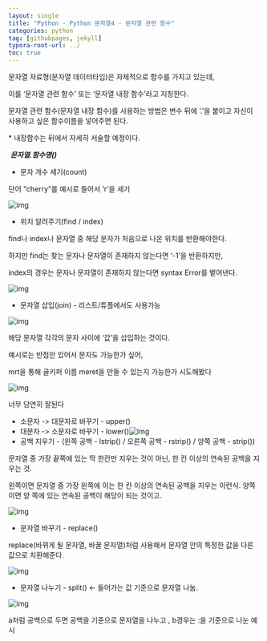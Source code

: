 ```yaml
---
layout: single
title: "Python - Python 문자열4 - 문자열 관련 함수"
categories: python
tag: [githubpages, jekyll]
typora-root-url: ../
toc: true
---
```


문자열 자료형(문자열 데이터타입)은 자체적으로 함수를 가지고 있는데,

이를 ‘문자열 관련 함수’ 또는 ‘문자열 내장 함수’라고 지칭한다.

문자열 관련 함수(문자열 내장 함수)를 사용하는 방법은 변수 뒤에 ‘.’을 붙이고 자신이 사용하고 싶은 함수이름을 넣어주면 된다.

\* 내장함수는 뒤에서 자세히 서술할 예정이다.

​                                              ***문자열.함수명()***

- 문자 개수 세기(count)

단어 “cherry”를 예시로 들어서 ‘r’을 세기

![img](https://lh7-rt.googleusercontent.com/docsz/AD_4nXfEU0qSlyqtO-vj75rXAekH2er3I38kQewwokMKq7dS8DfdRqJocne0CKkn_O4eN-zB7oWVdNkwMNmOM9yKCiCFMMhIQ-rjsnDhPJ6whSYOpJxQ6adwn9ZT_9yD9XTo2I02b7NXw70VJC9CzwxFxSD0s8E?key=4uZgYGoLnFSSd3qJBRYl8A)

- 위치 알려주기(find / index)

find나 index나 문자열 중 해당 문자가 처음으로 나온 위치를 반환해야한다.

하지만 find는 찾는 문자나 문자열이 존재하지 않는다면 ‘-1’을 반환하지만,

index의 경우는 문자나 문자열이 존재하지 않는다면 syntax Error를 뱉어낸다.

![img](https://lh7-rt.googleusercontent.com/docsz/AD_4nXfxMbReTuQHB25EPp05W6tPdL3phgnlH0jd5ffqYb3l4d5sRzb16tItndBroWF6uUiUpxBVWe8vz4WnDJjip21RgJ4x-DTn9nIGANKvr-CK3-eyKjQRP5UjlkdzPKb9HFKdvyXWPE99-Vv9ZntdyFEbyTM_?key=4uZgYGoLnFSSd3qJBRYl8A)

- 문자열 삽입(join) - 리스트/튜플에서도 사용가능

![img](https://lh7-rt.googleusercontent.com/docsz/AD_4nXegXOsO85T1o1MJGEkroPE9lXkWZLMu-rL9Chvt_6Hv0gdT0iB1TRv67x9rwZHOQANstu3X95g_U1F4p28EeDhFGEz7YpGPw8pramBnqeQyKM0LmBcP9z7nN4OLPFs31aZCwpw1fhuTnt5V4lvK_IX-6kKH?key=4uZgYGoLnFSSd3qJBRYl8A)

해당 문자열 각각의 문자 사이에 ‘값’을 삽입하는 것이다.

예시로는 반점만 있어서 문자도 가능한가 싶어,

mrt을 통해 골키퍼 이름 meret을 만들 수 있는지 가능한가 시도해봤다

![img](https://lh7-rt.googleusercontent.com/docsz/AD_4nXcJ95jZXduVhgXWHZ2qNjS-Brz6R6AeRgkt7hi1rKCp6ok6kdx-BeTDIL8Us_trfb93lQV1PFRV3rFZdFfqho5mxVBrfhcZe377oGKZNxDaKcsvY3PDjJ1mO7w29ldSENyFi2kvG27nfISvndRvpaLv-U3D?key=4uZgYGoLnFSSd3qJBRYl8A)

너무 당연히 잘된다

- 소문자 -> 대문자로 바꾸기 - upper()
- 대문자 -> 소문자로 바꾸기 - lower()![img](https://lh7-rt.googleusercontent.com/docsz/AD_4nXcbGazO8tqNTFtn2Vi4BoOlIoeO6y1k7bgTOxIgwFTu1wHnQa1zu-6rQ0L4i-pkvbSEX3p6aTO2W_NCKffpoLI6L3yA6B83U34o6EMVSR3GfLLzo7ruvIHR-FyOmKzVDEkNyNehnG5vvj3taDMpEKIwFtg?key=4uZgYGoLnFSSd3qJBRYl8A)
- 공백 지우기 - (왼쪽 공백 - lstrip() / 오른쪽 공백 - rstrip() / 양쪽 공백 - strip())

문자열 중 가장 끝쪽에 있는 딱 한칸만 지우는 것이 아닌, 한 칸 이상의 연속된 공백을 지우는 것. 

왼쪽이면 문자열 중 가장 왼쪽에 이는 한 칸 이상의 연속된 공백을 지우는 이런식. 양쪽이면 양 쪽에 있는 연속된 공백이 해당이 되는 것이고.

![img](https://lh7-rt.googleusercontent.com/docsz/AD_4nXf_5bOl_JwtjIbiGr_kx-OuuAApUhWQR0zfkC8yWdk0uaDGkgoSg-UBf__nAL8uDbNrQPI-cDhI9057Z6QdG4EzO9UuI0ddhf4wlUYNCxIuyNYYSUn2xPwqVTtReSlK8LhAHQmo9_UX1TnBRSz3YBNZ7g1F?key=4uZgYGoLnFSSd3qJBRYl8A)

- 문자열 바꾸기 - replace()

replace(바뀌게 될 문자열, 바꿀 문자열)처럼 사용해서 문자열 안의 특정한 값을 다른 값으로 치환해준다.

![img](https://lh7-rt.googleusercontent.com/docsz/AD_4nXfuWeXfVwBEJbU0WKrzypm7_HAA9g6pq4NskUet28pMI9QBFh66APhbpFUqhD5bhTIoRphcNKZHI3hPZH9WIg5LgiCYfnL9AnZ2hL9ZtdUKq8TyRMFs7Xn_rdDBzbsbxB4aGlHYKdc525iW01iw_T0GZL9s?key=4uZgYGoLnFSSd3qJBRYl8A)

- 문자열 나누기 - split() <- 들어가는 값 기준으로 문자열 나눔.

![img](https://lh7-rt.googleusercontent.com/docsz/AD_4nXfHTtBaxsvHyy4F-S9Z2yn1rAArQc7pSPJUM_VOIS9pF3VP47APz7Vj74mSph8NR_fXIdb98jOa2yXlPVe6Eci0D6529GHAd4eu_NxCvWu3NYsoFDipQ5qlprOUCtAHa0Ky_LBQEqn_n8Fth4-Lm_95ZNUq?key=4uZgYGoLnFSSd3qJBRYl8A)

a처럼 공백으로 두면 공백을 기준으로 문자열을 나누고 , b경우는 :을 기준으로 나눈 예시